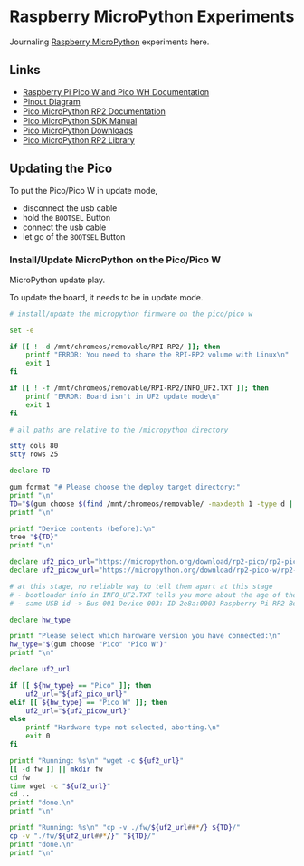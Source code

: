 # Raspberry MicroPython Experiments

Journaling [Raspberry MicroPython](https://www.raspberrypi.com/documentation/microcontrollers/micropython.html) experiments here.

## Links

- [Raspberry Pi Pico W and Pico WH Documentation](https://www.raspberrypi.com/documentation/microcontrollers/raspberry-pi-pico.html)
- [Pinout Diagram](https://datasheets.raspberrypi.com/pico/Pico-R3-A4-Pinout.pdf)
- [Pico MicroPython RP2 Documentation](https://docs.micropython.org/en/latest/rp2/quickref.html)
- [Pico MicroPython SDK Manual](https://datasheets.raspberrypi.com/pico/raspberry-pi-pico-python-sdk.pdf)
- [Pico MicroPython Downloads](https://micropython.org/download/?vendor=Raspberry%20Pi)
- [Pico MicroPython RP2 Library](https://docs.micropython.org/en/latest/library/rp2.html)

## Updating the Pico

To put the Pico/Pico W in update mode,

- disconnect the usb cable
- hold the `BOOTSEL` Button
- connect the usb cable
- let go of the `BOOTSEL` Button

### Install/Update MicroPython on the Pico/Pico W

MicroPython update play.

To update the board, it needs to be in update mode.

```bash { background=false category=micropython-setup closeTerminalOnSuccess=true excludeFromRunAll=true interactive=true interpreter=bash name=micropython-fw-install promptEnv=true terminalRows=25 }
# install/update the micropython firmware on the pico/pico w

set -e

if [[ ! -d /mnt/chromeos/removable/RPI-RP2/ ]]; then
    printf "ERROR: You need to share the RPI-RP2 volume with Linux\n"
    exit 1
fi

if [[ ! -f /mnt/chromeos/removable/RPI-RP2/INFO_UF2.TXT ]]; then
    printf "ERROR: Board isn't in UF2 update mode\n"
    exit 1
fi

# all paths are relative to the /micropython directory

stty cols 80
stty rows 25

declare TD

gum format "# Please choose the deploy target directory:"
printf "\n"
TD="$(gum choose $(find /mnt/chromeos/removable/ -maxdepth 1 -type d | grep -v -E '^/mnt/chromeos/removable/$'))"
printf "\n"

printf "Device contents (before):\n"
tree "${TD}"
printf "\n"

declare uf2_pico_url="https://micropython.org/download/rp2-pico/rp2-pico-latest.uf2"
declare uf2_picow_url="https://micropython.org/download/rp2-pico-w/rp2-pico-w-latest.uf2"

# at this stage, no reliable way to tell them apart at this stage
# - bootloader info in INFO_UF2.TXT tells you more about the age of the board than the type
# - same USB id -> Bus 001 Device 003: ID 2e8a:0003 Raspberry Pi RP2 Boot

declare hw_type

printf "Please select which hardware version you have connected:\n"
hw_type="$(gum choose "Pico" "Pico W")"
printf "\n"

declare uf2_url

if [[ ${hw_type} == "Pico" ]]; then
    uf2_url="${uf2_pico_url}"
elif [[ ${hw_type} == "Pico W" ]]; then
    uf2_url="${uf2_picow_url}"
else
    printf "Hardware type not selected, aborting.\n"
    exit 0
fi

printf "Running: %s\n" "wget -c ${uf2_url}"
[[ -d fw ]] || mkdir fw
cd fw
time wget -c "${uf2_url}"
cd ..
printf "done.\n"
printf "\n"

printf "Running: %s\n" "cp -v ./fw/${uf2_url##*/} ${TD}/"
cp -v "./fw/${uf2_url##*/}" "${TD}/"
printf "done.\n"
printf "\n"
```

